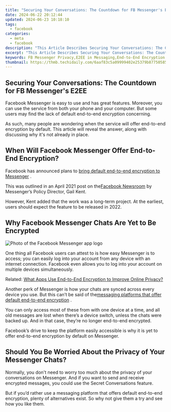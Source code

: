 ```yaml
---
title: "Securing Your Conversations: The Countdown for FB Messenger's E2EE"
date: 2024-06-22 20:12:44
updated: 2024-06-23 10:18:10
tags:
  - facebook
categories:
  - meta
  - facebook
description: "This Article Describes Securing Your Conversations: The Countdown for FB Messenger's E2EE"
excerpt: "This Article Describes Securing Your Conversations: The Countdown for FB Messenger's E2EE"
keywords: FB Messenger Privacy,E2EE in Messaging,End-to-End Encryption,Secure Chats Online,Message Security Best,FB Messenger E2EE Feature,Private Messaging Services
thumbnail: https://thmb.techidaily.com/6aaf83c5a09999402e25379b87750585dedbdeb12f25c6a6196a672ab852e088.jpg
---
```


## Securing Your Conversations: The Countdown for FB Messenger's E2EE

 Facebook Messenger is easy to use and has great features. Moreover, you can use the service from both your phone and your computer. But some users may find the lack of default end-to-end encryption concerning.

 As such, many people are wondering when the service will offer end-to-end encryption by default. This article will reveal the answer, along with discussing why it's not already in place.

## When Will Facebook Messenger Offer End-to-End Encryption?

 Facebook has announced plans to [bring default end-to-end encryption to Messenger](https://www.makeuseof.com/facebook-messenger-instagram-direct-chats-wont-encrypted-until-2022/) .

 This was outlined in an April 2021 post on the[Facebook Newsroom](https://about.fb.com/news/2021/04/messenger-policy-workshop-future-of-private-messaging/) by Messenger’s Policy Director, Gail Kent.

 However, Kent added that the work was a long-term project. At the earliest, users should expect the feature to be released in 2022.

## Why Facebook Messenger Chats Are Yet to Be Encrypted

![Photo of the Facebook Messenger app logo](https://static1.makeuseofimages.com/wordpress/wp-content/uploads/2021/05/facebook-messenger-logo.png)

 One thing all Facebook users can attest to is how easy Messenger is to access; you can easily log into your account from any device with an internet connection. Facebook even allows you to log into your account on multiple devices simultaneously.

 Related: [What Apps Use End-to-End Encryption to Improve Online Privacy?](https://www.makeuseof.com/apps-use-end-to-end-encryption/)

 Another perk of Messenger is how your chats are synced across every device you use. But this can’t be said of the[messaging platforms that offer default end-to-end encryption](https://www.makeuseof.com/how-the-top-instant-messaging-services-use-end-to-end-encryption/) .

 You can only access most of these from with one device at a time, and all old messages are lost when there’s a device switch, unless the chats were backed up. And in that case, they’re no longer end-to-end encrypted.

 Facebook’s drive to keep the platform easily accessible is why it is yet to offer end-to-end encryption by default on Messenger.

## Should You Be Worried About the Privacy of Your Messenger Chats?

 Normally, you don't need to worry too much about the privacy of your conversations on Messenger. And if you want to send and receive encrypted messages, you could use the Secret Conversations feature.

 But if you’d rather use a messaging platform that offers default end-to-end encryption, plenty of alternatives exist. So why not give them a try and see how you like them.


<ins class="adsbygoogle"
     style="display:block"
     data-ad-format="autorelaxed"
     data-ad-client="ca-pub-7571918770474297"
     data-ad-slot="1223367746"></ins>



<ins class="adsbygoogle"
     style="display:block"
     data-ad-client="ca-pub-7571918770474297"
     data-ad-slot="8358498916"
     data-ad-format="auto"
     data-full-width-responsive="true"></ins>
